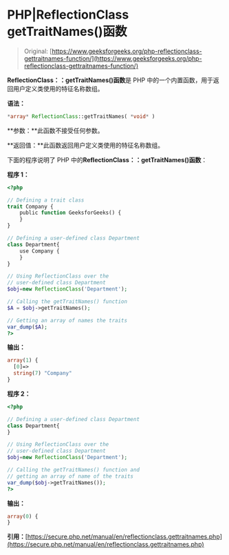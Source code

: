 # PHP|ReflectionClass getTraitNames()函数

> Original: [https://www.geeksforgeeks.org/php-reflectionclass-gettraitnames-function/](https://www.geeksforgeeks.org/php-reflectionclass-gettraitnames-function/)

**ReflectionClass：：getTraitNames()函数**是 PHP 中的一个内置函数，用于返回用户定义类使用的特征名称数组。

**语法：**

```php
*array* ReflectionClass::getTraitNames( *void* )
```

**参数：**此函数不接受任何参数。

**返回值：**此函数返回用户定义类使用的特征名称数组。

下面的程序说明了 PHP 中的**ReflectionClass：：getTraitNames()函数**：

**程序 1：**

```php
<?php

// Defining a trait class
trait Company {
    public function GeeksforGeeks() {
    }
}

// Defining a user-defined class Department
class Department{
    use Company {
    }
}

// Using ReflectionClass over the
// user-defined class Department
$obj=new ReflectionClass('Department');

// Calling the getTraitNames() function
$A = $obj->getTraitNames();

// Getting an array of names the traits
var_dump($A);
?>
```

**输出：**

```php
array(1) {
  [0]=>
  string(7) "Company"
}
```

**程序 2：**

```php
<?php

// Defining a user-defined class Department
class Department{
}

// Using ReflectionClass over the
// user-defined class Department
$obj=new ReflectionClass('Department');

// Calling the getTraitNames() function and
// getting an array of name of the traits
var_dump($obj->getTraitNames());
?>
```

**输出：**

```php
array(0) {
}
```

**引用：**[https://secure.php.net/manual/en/reflectionclass.gettraitnames.php](https://secure.php.net/manual/en/reflectionclass.gettraitnames.php)
